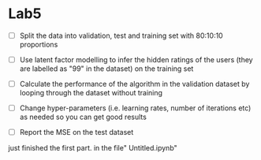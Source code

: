 # Lab5



- [ ] Split the data into validation, test and training set with 80:10:10 proportions
- [ ] Use latent factor modelling to infer the hidden ratings of the users (they are labelled as "99" in the dataset) on the training set
- [ ] Calculate the performance of the algorithm in the validation dataset by looping through the dataset without training
- [ ] Change hyper-parameters (i.e. learning rates, number of iterations etc) as needed so you can get good results
- [ ] Report the MSE on the test dataset


just finished the first part. in the file" Untitled.ipynb"
